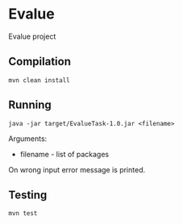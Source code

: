 # Evalue
Evalue project

## Compilation
```
mvn clean install
```
## Running
```
java -jar target/EvalueTask-1.0.jar <filename>
```
Arguments:
* filename - list of packages

On wrong input error message is printed.

## Testing
```
mvn test
```
